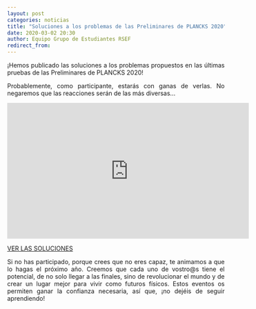 ```yaml
---
layout: post
categories: noticias
title: "Soluciones a los problemas de las Preliminares de PLANCKS 2020"
date: 2020-03-02 20:30
author: Equipo Grupo de Estudiantes RSEF
redirect_from:
---
```


<p style="text-align: justify">
  ¡Hemos publicado las soluciones a los problemas propuestos en las últimas pruebas de las Preliminares de PLANCKS 2020!
</p>

<p style="text-align: justify">
  Probablemente, como participante, estarás con ganas de verlas. No negaremos que las reacciones serán de las más diversas...
</p>

<p style="text-align: center;">
<iframe width="560" height="315" src="https://www.youtube-nocookie.com/embed/9LhLjpsstPY" frameborder="0" allow="accelerometer; autoplay; encrypted-media; gyroscope; picture-in-picture" allowfullscreen></iframe>

<div class="row center">
	<a href="https://drive.google.com/file/d/1gnBpyVVlh56M9P8d-jouckT9WQ2ZIg5M/view?usp=sharing" id="iaps-button" class="btn-large waves-effect waves-light">VER LAS SOLUCIONES</a>
</div>

<p style="text-align: justify">
  Si no has participado, porque crees que no eres capaz, te animamos a que lo hagas el próximo año. Creemos que cada uno de vostro@s tiene el potencial, de no solo llegar a las finales, sino de revolucionar el mundo y de crear un lugar mejor para vivir como futuros físicos. Estos eventos os permiten ganar la confianza necesaria, así que, ¡no dejéis de seguir aprendiendo!
</p>
